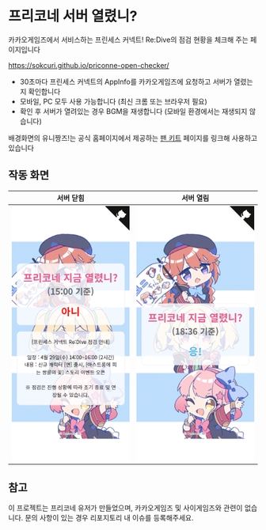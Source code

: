 # 프리코네 서버 열렸니?
카카오게임즈에서 서비스하는 프린세스 커넥트! Re:Dive의 점검 현황을 체크해 주는 페이지입니다

https://sokcuri.github.io/priconne-open-checker/

* 30초마다 프린세스 커넥트의 AppInfo를 카카오게임즈에 요청하고 서버가 열렸는지 확인합니다
* 모바일, PC 모두 사용 가능합니다 (최신 크롬 또는 브라우저 필요)
* 확인 후 서버가 열려있는 경우 BGM을 재생합니다 (모바일 환경에서는 재생되지 않습니다)

배경화면의 유니짱즈!는 공식 홈페이지에서 제공하는 [팬 키트](https://priconne-redive.jp/fankit02/) 페이지를 링크해 사용하고 있습니다

## 작동 화면
| 서버 닫힘 | 서버 열림 |
| -------- | -------- |
| ![](images/sample1.png)  | ![](images/sample2.png) |

## 참고
이 프로젝트는 프리코네 유저가 만들었으며, 카카오게임즈 및 사이게임즈와 관련이 없습니다. 문의 사항이 있는 경우 리포지토리 내 이슈를 등록해주세요.
